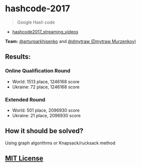 # hashcode-2017

> Google Hash code

- [hashcode2017_streaming_videos](hashcode2017_streaming_videos.pdf)

**Team:** [@arturparkhisenko](https://github.com/arturparkhisenko) and [@dmytraw (Dmytraw Murzenkov) ](https://github.com/dmytraw)

## Results:

### Online Qualification Round

- World: 1513 place, 1246168 score
- Ukraine: 72 place, 1246168 score

### Extended Round

- World: 501 place, 2096930 score
- Ukraine: 21 place, 2096930 score

## How it should be solved?

Using graph algorithms or Knapsack/rucksack method

## [MIT License](LICENSE)
